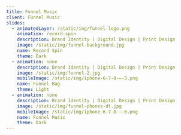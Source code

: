 ```yaml
---
title: Funnel Music
client: Funnel Music
slides:
  - animatedLayer: /static/img/funnel-logo.png
    animation: record-spin
    description: Brand Identity | Digital Design | Print Design
    image: /static/img/funnel-background.jpg
    name: Record Spin
    theme: Dark
  - animation: none
    description: Brand Identity | Digital Design | Print Design
    image: /static/img/funnel-2.jpg
    mobileImage: /static/img/iphone-6-7-8-–-5.png
    name: Funnel Bag
    theme: Light
  - animation: none
    description: Brand Identity | Digital Design | Print Design
    image: /static/img/funnel-phones-dt.jpg
    mobileImage: /static/img/iphone-6-7-8-–-6.png
    name: Funnel Music
    theme: Dark
---
```


